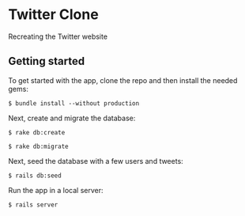 # Twitter Clone

Recreating the Twitter website

## Getting started

To get started with the app, clone the repo and then install the needed gems:

```
$ bundle install --without production
```

Next, create and migrate the database:

```
$ rake db:create
```

```
$ rake db:migrate
```

Next, seed the database with a few users and tweets:

```
$ rails db:seed
```

Run the app in a local server:

```
$ rails server
```
